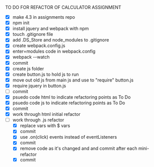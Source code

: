 TO DO FOR REFACTOR OF CALCULATOR ASSIGNMENT
- [x] make 4.3 in assignments repo
- [x] npm init
- [x] install jquery and webpack with npm
- [x] touch .gitignore file
- [x] add .DS_Store and node_modules to .gitignore
- [x] create webpack.config.js
- [x] enter=modules code in webpack.config
- [x] webpack --watch
- [x] commit
- [x] create js folder
- [x] create button.js to hold js to run
- [x] move out old js from main js and use to "require" button.js
- [x] require jquery in button.js
- [ ] commit
- [x] psuedo code html to indicate refactoring points as To Do
- [x] psuedo code js to indicate refactoring points as To Do
- [x] commit
- [x] work through html initial refactor
- [ ] work through .js refactor
  - [x] replace vars with $ vars
  - [x] commit
  - [x] use .on(click) events instead of eventListeners
  - [x] commit
  - [x] remove code as it's changed and and commit after each mini-refactor
  - [x] commit
